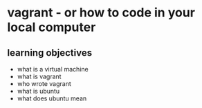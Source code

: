 # vagrant - or how to code in your local computer
 
## learning objectives

* what is a virtual machine 
* what is vagrant 
* who wrote vagrant 
* what is ubuntu
* what does ubuntu mean 

